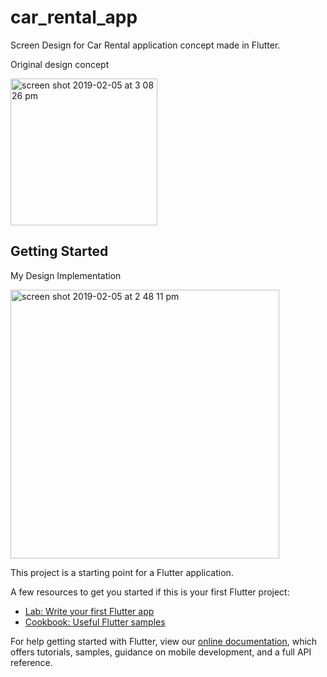 # car_rental_app

Screen Design for Car Rental application concept made in Flutter.

Original design concept

<img width="235" alt="screen shot 2019-02-05 at 3 08 26 pm" src="https://user-images.githubusercontent.com/29778659/52266365-0b99cb00-2958-11e9-88ed-f23dd3a5aace.png">

## Getting Started

My Design Implementation

<img width="430" alt="screen shot 2019-02-05 at 2 48 11 pm" src="https://user-images.githubusercontent.com/29778659/52266114-5ff07b00-2957-11e9-874c-58cd7fe773ed.png">

This project is a starting point for a Flutter application.

A few resources to get you started if this is your first Flutter project:

- [Lab: Write your first Flutter app](https://flutter.io/docs/get-started/codelab)
- [Cookbook: Useful Flutter samples](https://flutter.io/docs/cookbook)

For help getting started with Flutter, view our 
[online documentation](https://flutter.io/docs), which offers tutorials, 
samples, guidance on mobile development, and a full API reference.
